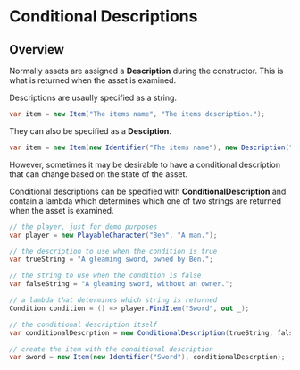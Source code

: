 ﻿# Conditional Descriptions

## Overview
Normally assets are assigned a **Description** during the constructor. This is what is returned when the asset is examined.

Descriptions are usaully specified as a string.

```csharp
var item = new Item("The items name", "The items description.");
```

They can also be specified as a **Desciption**.

```csharp
var item = new Item(new Identifier("The items name"), new Description("The items description."));
```

However, sometimes it may be desirable to have a conditional description that can change based on the state of the asset.

Conditional descriptions can be specified with **ConditionalDescription** and contain a lambda which determines which one of two strings are returned when the asset is examined.

```csharp
// the player, just for demo purposes
var player = new PlayableCharacter("Ben", "A man.");

// the description to use when the condition is true
var trueString = "A gleaming sword, owned by Ben.";

// the string to use when the condition is false
var falseString = "A gleaming sword, without an owner.";

// a lambda that determines which string is returned
Condition condition = () => player.FindItem("Sword", out _);

// the conditional description itself
var conditionalDescrption = new ConditionalDescription(trueString, falseString, condition);

// create the item with the conditional description
var sword = new Item(new Identifier("Sword"), conditionalDescrption);
```